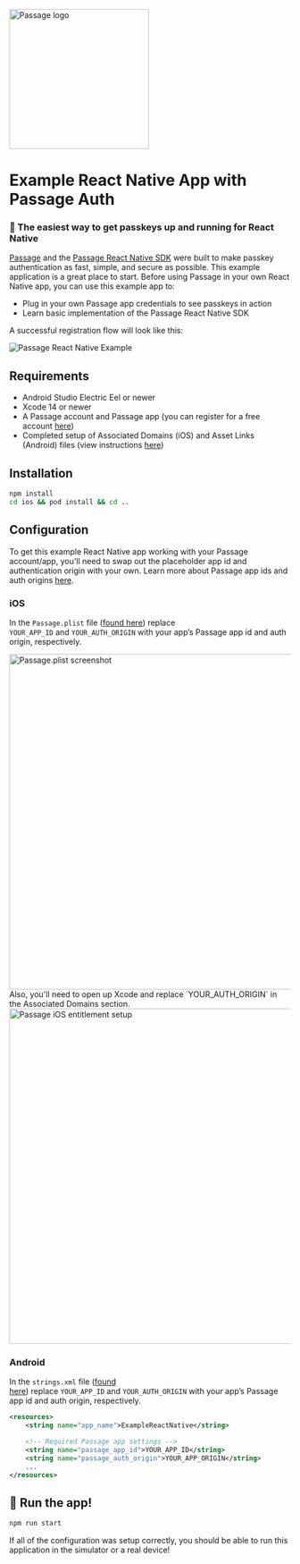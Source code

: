 <img src="https://storage.googleapis.com/passage-docs/passage-logo-gradient.svg" alt="Passage logo" style="width:250px;"/>

# Example React Native App with Passage Auth

### 🔑 The easiest way to get passkeys up and running for React Native

[Passage](https://passage.id/) and the [Passage React Native SDK](https://github.com/passageidentity/passage-react-native) were built to make passkey authentication as fast, simple, and secure as possible. This example application is a great place to start. Before using Passage in your own React Native app, you can use this example app to:

- Plug in your own Passage app credentials to see passkeys in action
- Learn basic implementation of the Passage React Native SDK

A successful registration flow will look like this:

<img src="https://storage.googleapis.com/passage-docs/passage_react_native_example_screens.png" alt="Passage React Native Example" />


## Requirements

- Android Studio Electric Eel or newer
- Xcode 14 or newer
- A Passage account and Passage app (you can register for a free account [here](https://passage.id/))
- Completed setup of Associated Domains (iOS) and Asset Links (Android) files (view instructions [here](https://docs.passage.id/mobile/cross-platform/react-native/add-passage))

## Installation

```bash
npm install
cd ios && pod install && cd ..
```

## Configuration
To get this example React Native app working with your Passage account/app, you'll need to swap out the placeholder app id and authentication origin with your own. Learn more about Passage app ids and auth origins [here](https://docs.passage.id/getting-started/creating-a-new-app).


### iOS
In the `Passage.plist` file ([found here](https://github.com/passageidentity/example-react-native/blob/main/ios/Passage.plist)) replace `YOUR_APP_ID` and `YOUR_AUTH_ORIGIN` with your app’s Passage app id and auth origin, respectively.

<img width="600" alt="Passage.plist screenshot" src="https://storage.googleapis.com/passage-docs/passage-ios-plist.png">
Also, you'll need to open up Xcode and replace `YOUR_AUTH_ORIGIN` in the Associated Domains section.
<img width="600" alt="Passage iOS entitlement setup" src="https://storage.googleapis.com/passage-docs/passage-ios-entitlements.png">

### Android

In the `strings.xml` file ([found here](https://github.com/passageidentity/example-react-native/blob/main/android/app/src/main/res/values/strings.xml)) replace `YOUR_APP_ID` and `YOUR_AUTH_ORIGIN` with your app’s Passage app id and auth origin, respectively.

```xml
<resources>
    <string name="app_name">ExampleReactNative</string>

    <!-- Required Passage app settings -->
    <string name="passage_app_id">YOUR_APP_ID</string> 
    <string name="passage_auth_origin">YOUR_APP_ORIGIN</string>
    ...
</resources>
```

## 🚀 Run the app!

```bash
npm run start
```

If all of the configuration was setup correctly, you should be able to run this application in the simulator or a real device!
